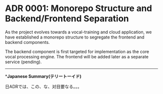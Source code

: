 # ADR 0001: Monorepo Structure and Backend/Frontend Separation

As the project evolves towards a vocal-training and cloud application, we have established a monorepo structure to segregate the frontend and backend components.

The backend component is first targeted for implementation as the core vocal processing engine. The frontend will be added later as a separate service (pending).

---

***Japanese Summary(テリートーイド)**

日ADRでは、この、な、对目要なる。。。